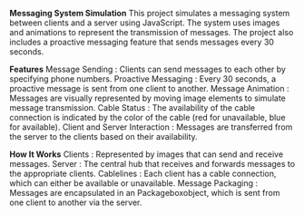 **Messaging System Simulation**
This project simulates a messaging system between clients and a server using JavaScript. 
The system uses images and animations to represent the transmission of messages. 
The project also includes a proactive messaging feature that sends messages every 30 seconds.

**Features**
Message Sending : Clients can send messages to each other by specifying phone numbers.
Proactive Messaging : Every 30 seconds, a proactive message is sent from one client to another.
Message Animation : Messages are visually represented by moving image elements to simulate message transmission.
Cable Status : The availability of the cable connection is indicated by the color of the cable (red for unavailable, blue for available).
Client and Server Interaction : Messages are transferred from the server to the clients based on their availability.

**How It Works**
Clients : Represented by images that can send and receive messages.
Server : The central hub that receives and forwards messages to the appropriate clients.
Cablelines : Each client has a cable connection, which can either be available or unavailable.
Message Packaging : Messages are encapsulated in an Packageboxobject, which is sent from one client to another via the server.

